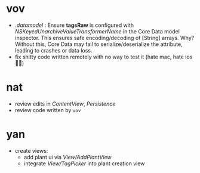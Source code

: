 # vov
- _.datamodel_ : Ensure **tagsRaw** is configured with _NSKeyedUnarchiveValueTransformerName_ in the Core Data model inspector. This ensures safe encoding/decoding of [String] arrays. Why? Without this, Core Data may fail to serialize/deserialize the attribute, leading to crashes or data loss.
- fix shitty code written remotely with no way to test it (hate mac, hate ios 😮‍💨)

# nat
- review edits in _ContentView_, _Persistence_
- review code written by `vov`

# yan
- create views:
    + add plant ui via _View/AddPlantView_
    + integrate _View/TagPicker_ into plant creation view
